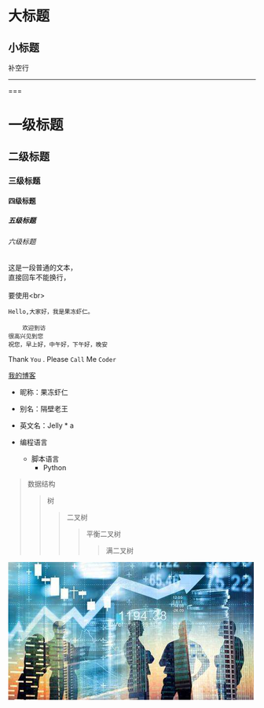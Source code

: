 大标题
===

小标题
---

补空行

---

===

# 一级标题  
## 二级标题  
### 三级标题  
#### 四级标题  
##### 五级标题  
###### 六级标题 

这是一段普通的文本，  
直接回车不能换行，<br>  
要使用\<br>  

	Hello,大家好，我是果冻虾仁。  

		欢迎到访  
	很高兴见到您  
	祝您，早上好，中午好，下午好，晚安  

Thank `You` . Please `Call` Me `Coder`

[我的博客](http://blog.csdn.net/guodongxiaren "悬停显示") 

* 昵称：果冻虾仁  
* 别名：隔壁老王  
* 英文名：Jelly * a

* 编程语言  
    * 脚本语言  
        * Python  

>数据结构  
>>树  
>>>二叉树  
>>>>平衡二叉树  
>>>>>满二叉树  


![](./timg.jpg)  

